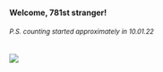 #### Welcome, 781st stranger!

###### <sup>P.S. counting started approximately in 10.01.22</sup>

<img src="https://kraftwerk28.pp.ua/vcnt.png"></img>
